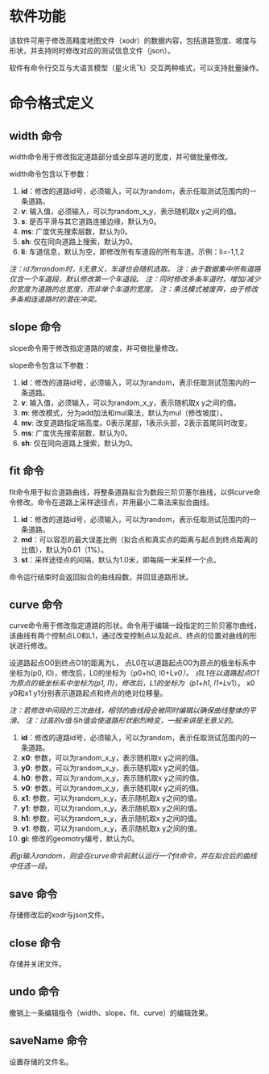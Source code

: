 # 软件功能

该软件可用于修改高精度地图文件（xodr）的数据内容，包括道路宽度、坡度与形状，并支持同时修改对应的测试信息文件（json）。

软件有命令行交互与大语言模型（星火讯飞）交互两种格式，可以支持批量操作。

# 命令格式定义

## width 命令
width命令用于修改指定道路部分或全部车道的宽度，并可做批量修改。

width命令包含以下参数：
1. **id**：修改的道路id号，必须输入，可以为random，表示任取测试范围内的一条道路。
2. **v**: 输入值，必须输入，可以为random_x_y，表示随机取x y之间的值。
3. **s**: 是否平滑与其它道路连接边缘，默认为0。
4. **ms**: 广度优先搜索层数，默认为0。
5. **sh**: 仅在同向道路上搜索，默认为0。
6. **li**: 车道信息，默认为空，即修改所有车道段的所有车道。示例：li=-1,1,2

*注：id为rrandom时，li无意义，车道也会随机选取。*
*注：由于数据集中所有道路仅含一个车道段，默认修改第一个车道段。*
*注：同时修改多条车道时，增加/减少的宽度为道路的总宽度，而非单个车道的宽度。*
*注：乘法模式被废弃，由于修改多条相连道路时的潜在冲突。*

## slope 命令
slope命令用于修改指定道路的坡度，并可做批量修改。

slope命令包含以下参数：
1. **id**：修改的道路id号，必须输入，可以为random，表示任取测试范围内的一条道路。
2. **v**: 输入值，必须输入，可以为random_x_y，表示随机取x y之间的值。
3. **m**: 修改模式，分为add加法和mul乘法，默认为mul（修改坡度）。
4. **mv**: 改变道路指定端高度。0表示尾部，1表示头部，2表示首尾同时改变。
4. **ms**: 广度优先搜索层数，默认为0。
5. **sh**: 仅在同向道路上搜索，默认为0。

   
## fit 命令
fit命令用于拟合道路曲线，将整条道路拟合为数段三阶贝塞尔曲线，以供curve命令修改。命令在道路上采样途径点，并用最小二乘法来拟合曲线。
1. **id**：修改的道路id号，必须输入，可以为random，表示任取测试范围内的一条道路。
2. **md**：可以容忍的最大误差比例（拟合点和真实点的距离与起点到终点距离的比值），默认为0.01（1%）。
3. **st**：采样途径点的间隔，默认为1.0米，即每隔一米采样一个点。

命令运行结束时会返回拟合的曲线段数，并回显道路形状。

## curve 命令
curve命令用于修改指定道路的形状。命令用于编辑一段指定的三阶贝塞尔曲线，该曲线有两个控制点L0和L1，通过改变控制点以及起点、终点的位置对曲线的形状进行修改。

设道路起点O0到终点O1的距离为L，
点L0在以道路起点O0为原点的极坐标系中坐标为(p0, l0)，修改后，L0的坐标为（p0+h0, l0+L*v0）。
点L1在以道路起点O1为原点的极坐标系中坐标为(p1, l1)，修改后，L1的坐标为（p1+h1, l1+L*v1）。
x0 y0和x1 y1分别表示道路起点和终点的绝对位移量。

*注：若修改中间段的三次曲线，相邻的曲线段会被同时编辑以确保曲线整体的平滑。*
*注：过高的v值与h值会使道路形状剧烈畸变，一般来讲是无意义的。*

1. **id**：修改的道路id号，必须输入，可以为random，表示任取测试范围内的一条道路。
2. **x0**: 参数，可以为random_x_y，表示随机取x y之间的值。
3. **y0**: 参数，可以为random_x_y，表示随机取x y之间的值。
4. **h0**: 参数，可以为random_x_y，表示随机取x y之间的值。
5. **v0**: 参数，可以为random_x_y，表示随机取x y之间的值。
6. **x1**: 参数，可以为random_x_y，表示随机取x y之间的值。
7. **y1**: 参数，可以为random_x_y，表示随机取x y之间的值。
8. **h1**: 参数，可以为random_x_y，表示随机取x y之间的值。
9. **v1**: 参数，可以为random_x_y，表示随机取x y之间的值。
10. **gi**: 修改的geomotry编号，默认为0。

*若gi输入random，则会在curve命令前默认运行一个fit命令，并在拟合后的曲线中任选一段。*

## save 命令

存储修改后的xodr与json文件。

## close 命令

存储并关闭文件。

## undo 命令

撤销上一条编辑指令（width、slope、fit、curve）的编辑效果。

## saveName 命令

设置存储的文件名。
